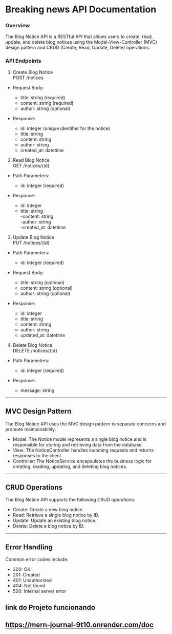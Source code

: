 # Breaking news API Documentation

### Overview
The Blog Notice API is a RESTful API that allows users to create, read, update, and delete blog notices using the Model-View-Controller (MVC) design pattern and CRUD (Create, Read, Update, Delete) operations.

### API Endpoints
1. Create Blog Notice <br />
POST /notices <br />
- Request Body: <br />
  - title: string (required) <br />
  - content: string (required) <br />
  - author: string (optional) <br />
  
- Response: <br />
  - id: integer (unique identifier for the notice) <br />
  - title: string <br />
  - content: string <br />
  - author: string <br />
  - created_at: datetime <br />

2. Read Blog Notice <br />
GET /notices/{id} <br />
- Path Parameters: <br />
  - id: integer (required) <br />
  
- Response: <br />
  - id: integer <br />
  - title: string <br />
  -content: string <br />
  -author: string <br />
  -created_at: datetime <br />

3. Update Blog Notice <br />
PUT /notices/{id} <br />
- Path Parameters: <br />
  - id: integer (required) <br />
  
- Request Body: <br />
  - title: string (optional) <br />
  - content: string (optional) <br />
  - author: string (optional) <br />
  
- Response: <br />
  - id: integer <br />
  - title: string <br />
  - content: string <br />
  - author: string <br />
  - updated_at: datetime <br />

4. Delete Blog Notice <br />
DELETE /notices/{id} <br />
- Path Parameters: <br />
  - id: integer (required) <br />
  
- Response: <br />
  - message: string <br />

<hr />

## MVC Design Pattern
The Blog Notice API uses the MVC design pattern to separate concerns and promote maintainability.

- Model: The Notice model represents a single blog notice and is responsible for storing and retrieving data from the database.
- View: The NoticeController handles incoming requests and returns responses to the client.
- Controller: The NoticeService encapsulates the business logic for creating, reading, updating, and deleting blog notices.

<hr />

## CRUD Operations
The Blog Notice API supports the following CRUD operations:

- Create: Create a new blog notice.
- Read: Retrieve a single blog notice by ID.
- Update: Update an existing blog notice.
- Delete: Delete a blog notice by ID.

<hr />

## Error Handling

Common error codes include:

- 200:	OK
- 201: Created
- 401: Unauthorized
- 404: Not found
- 500: Internal server error

## link do Projeto funcionando
## https://mern-journal-9t10.onrender.com/doc

